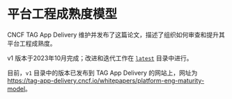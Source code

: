 # 平台工程成熟度模型

CNCF TAG App Delivery 维护并发布了这篇论文，描述了组织如何审查和提升其平台工程成熟度。

v1 版本于2023年10月完成；改进和迭代工作在 [`latest`](./latest/) 目录中进行。

目前，`v1` 目录中的版本已发布到 TAG App Delivery 的网站上，网址为
<https://tag-app-delivery.cncf.io/whitepapers/platform-eng-maturity-model>。
